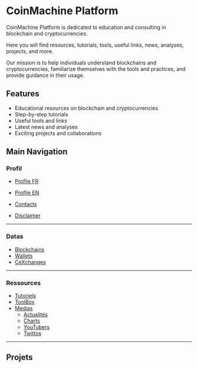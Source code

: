 # CoinMachine Platform

CoinMachine Platform is dedicated to education and consulting in blockchain and cryptocurrencies.

Here you will find resources, tutorials, tools, useful links, news, analyses, projects, and more.

Our mission is to help individuals understand blockchains and cryptocurrencies, familiarize themselves with the tools and practices, and provide guidance in their usage.

## Features

- Educational resources on blockchain and cryptocurrencies
- Step-by-step tutorials
- Useful tools and links
- Latest news and analyses
- Exciting projects and collaborations

## Main Navigation

### Profil
- [Profile FR](profile_fr_link)
- [Profile EN](profile_en_link)

- [Contacts](contacts_link)
- [Disclaimer](disclaimer_link)
- ---
### Datas
- [Blockchains](blockchains_link)
- [Wallets](blockchains_link)
- [CeXchanges](blockchains_link)
<!-- Protocols -->
- ---
### Ressources
- [Tutoriels](tutorials_link)
- [ToolBox](toolbox_link)
- [Medias](medias_link)
  - [Actualités](news_link)
  - [Charts](charts_link)
  - [YouTubers](youtubers_link)
  - [Twittos](twittos_link)
- ---
## Projets


